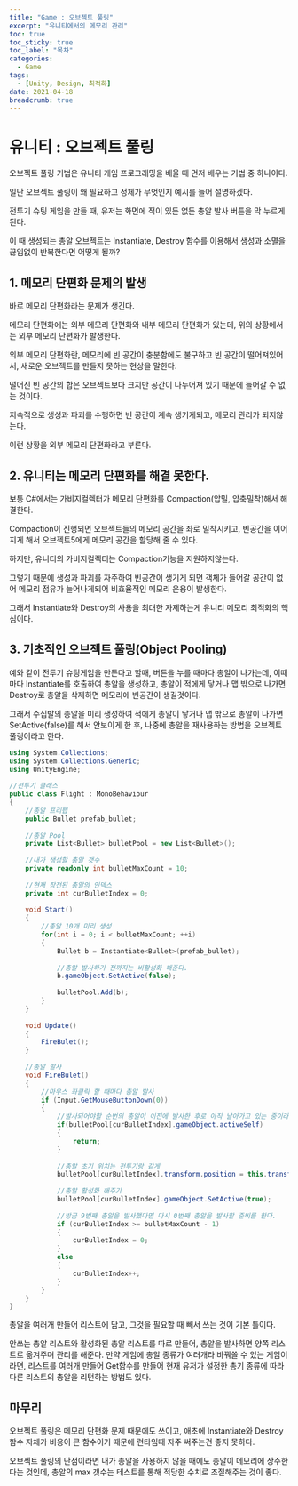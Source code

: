```yaml
---
title: "Game : 오브젝트 풀링"
excerpt: "유니티에서의 메모리 관리"
toc: true
toc_sticky: true
toc_label: "목차"
categories:
  - Game
tags:
  - [Unity, Design, 최적화]
date: 2021-04-18
breadcrumb: true
---
```


# 유니티 : 오브젝트 풀링

오브젝트 풀링 기법은 유니티 게임 프로그래밍을 배울 때 먼저 배우는 기법 중 하나이다.

일단 오브젝트 풀링이 왜 필요하고 정체가 무엇인지 예시를 들어 설명하겠다.

전투기 슈팅 게임을 만들 때, 유저는 화면에 적이 있든 없든 총알 발사 버튼을 막 누르게 된다.

이 때 생성되는 총알 오브젝트는 Instantiate, Destroy 함수를 이용해서 생성과 소멸을 끊임없이 반복한다면  어떻게 될까?

## 1. 메모리 단편화 문제의 발생

바로 메모리 단편화라는 문제가 생긴다.

메모리 단편화에는 외부 메모리 단편화와 내부 메모리 단편화가 있는데, 위의 상황에서는 외부 메모리 단편화가 발생한다.

외부 메모리 단편화란, 메모리에 빈 공간이 충분함에도 불구하고 빈 공간이 떨어져있어서, 새로운 오브젝트를 만들지 못하는 현상을 말한다.

떨어진 빈 공간의 합은 오브젝트보다 크지만 공간이 나누어져 있기 때문에 들어갈 수 없는 것이다.

지속적으로 생성과 파괴를 수행하면 빈 공간이 계속 생기게되고, 메모리 관리가 되지않는다.

이런 상황을 외부 메모리 단편화라고 부른다.

## 2. 유니티는 메모리 단편화를 해결 못한다.

보통 C#에서는 가비지컬렉터가 메모리 단편화를 Compaction(압밀, 압축밀착)해서 해결한다.

Compaction이 진행되면 오브젝트들의 메모리 공간을 좌로 밀착시키고, 빈공간을 이어지게 해서 오브젝트5에게 메모리 공간을 할당해 줄 수 있다.

하지만, 유니티의 가비지컬렉터는 Compaction기능을 지원하지않는다.

그렇기 때문에 생성과 파괴를 자주하여 빈공간이 생기게 되면 객체가 들어갈 공간이 없어 메모리 점유가 늘어나게되어 비효율적인 메모리 운용이 발생한다.

그래서 Instantiate와 Destroy의 사용을 최대한 자제하는게 유니티 메모리 최적화의 핵심이다.

## 3. 기초적인 오브젝트 풀링(Object Pooling)

예와 같이 전투기 슈팅게임을 만든다고 할때, 버튼을 누를 때마다 총알이 나가는데, 이때마다 Instantiate를 호출하여 총알을 생성하고, 총알이 적에게 닿거나 맵 밖으로 나가면 Destroy로 총알을 삭제하면 메모리에 빈공간이 생길것이다.

그래서 수십발의 총알을 미리 생성하여 적에게 총알이 닿거나 맵 밖으로 총알이 나가면 SetActive(false)를 해서 안보이게 한 후, 나중에 총알을 재사용하는 방법을 오브젝트 풀링이라고 한다.

```csharp
using System.Collections;
using System.Collections.Generic;
using UnityEngine;
 
//전투기 클래스
public class Flight : MonoBehaviour
{
    //총알 프리팹
    public Bullet prefab_bullet;
 
    //총알 Pool
    private List<Bullet> bulletPool = new List<Bullet>();
 
    //내가 생성할 총알 갯수
    private readonly int bulletMaxCount = 10;
 
    //현재 장전된 총알의 인덱스
    private int curBulletIndex = 0;
 
    void Start()
    {
        //총알 10개 미리 생성
        for(int i = 0; i < bulletMaxCount; ++i)
        {
            Bullet b = Instantiate<Bullet>(prefab_bullet);
            
            //총알 발사하기 전까지는 비활성화 해준다.
            b.gameObject.SetActive(false);
 
            bulletPool.Add(b);
        }
    }
 
    void Update()
    {
        FireBulet();
    }
 
    //총알 발사
    void FireBulet()
    {
        //마우스 좌클릭 할 때마다 총알 발사
        if (Input.GetMouseButtonDown(0))
        {
            //발사되어야할 순번의 총알이 이전에 발사한 후로 아직 날아가고 있는 중이라면, 발사를 못하게 한다.
            if(bulletPool[curBulletIndex].gameObject.activeSelf)
            {
                return;
            }
 
            //총알 초기 위치는 전투기랑 같게
            bulletPool[curBulletIndex].transform.position = this.transform.position;
 
            //총알 활성화 해주기
            bulletPool[curBulletIndex].gameObject.SetActive(true);
 
            //방금 9번째 총알을 발사했다면 다시 0번째 총알을 발사할 준비를 한다.
            if (curBulletIndex >= bulletMaxCount - 1)
            {
                curBulletIndex = 0;
            }
            else
            {
                curBulletIndex++;
            }
        }
    }
}
```

총알을 여러개 만들어 리스트에 담고, 그것을 필요할 때 빼서 쓰는 것이 기본 틀이다.

안쓰는 총알 리스트와 활성화된 총알 리스트를 따로 만들어, 총알을 발사하면 양쪽 리스트로 옮겨주며 관리를 해준다. 만약 게임에 총알 종류가 여러개라 바꿔쏠 수 있는 게임이라면, 리스트를 여러개 만들어 Get함수를 만들어 현재 유저가 설정한 총기 종류에 따라 다른 리스트의 총알을 리턴하는 방법도 있다.

## 마무리

오브젝트 풀링은 메모리 단편화 문제 때문에도 쓰이고, 애초에 Instantiate와 Destroy 함수 자체가 비용이 큰 함수이기 때문에 런타임때 자주 써주는건 좋지 못하다.

오브젝트 풀링의 단점이라면 내가 총알을 사용하지 않을 때에도 총알이 메모리에 상주한다는 것인데, 총알의 max 갯수는 테스트를 통해 적당한 수치로 조절해주는 것이 좋다.